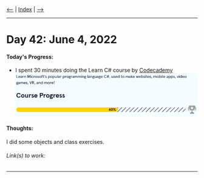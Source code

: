 [<--](../Days/Day41.md) | [Index](../README.md) | [-->](../Days/Day43.md)
____
# Day 42: June 4, 2022
#### Today's Progress:
- I spent 30 minutes doing the Learn C# course by [Codecademy](https://www.codecademy.com/learn/learn-c-sharp)<br>
![CsharpProgress60.png](../Attachments-DOC/CsharpProgress60.png)

#### Thoughts:
I did some objects and class exercises. 

###### Link(s) to work:

___
